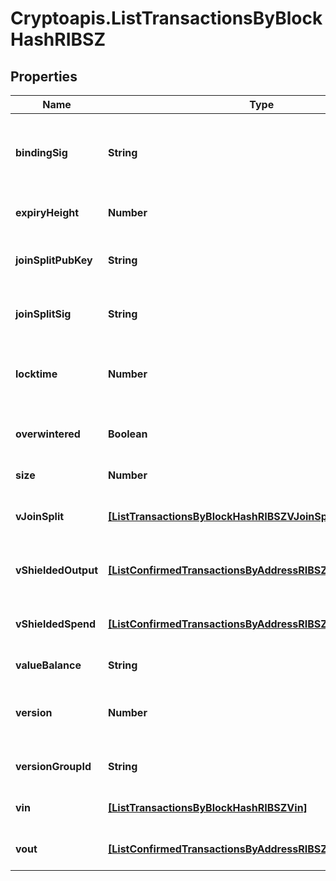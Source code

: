 # Cryptoapis.ListTransactionsByBlockHashRIBSZ

## Properties

Name | Type | Description | Notes
------------ | ------------- | ------------- | -------------
**bindingSig** | **String** | It is used to enforce balance of Spend and Output transfers, in order to prevent their replay across transactions. | 
**expiryHeight** | **Number** | Represents a block height after which the transaction will expire. | 
**joinSplitPubKey** | **String** | Represents an encoding of a JoinSplitSig public validating key. | 
**joinSplitSig** | **String** | Is used to sign transactions that contain at least one JoinSplit description. | 
**locktime** | **Number** | Represents the time at which a particular transaction can be added to the blockchain. | 
**overwintered** | **Boolean** | \&quot;Overwinter\&quot; is the network upgrade for the Zcash blockchain. | 
**size** | **Number** | Represents the total size of this transaction. | 
**vJoinSplit** | [**[ListTransactionsByBlockHashRIBSZVJoinSplit]**](ListTransactionsByBlockHashRIBSZVJoinSplit.md) | Represents a sequence of JoinSplit descriptions using BCTV14 proofs. | 
**vShieldedOutput** | [**[ListConfirmedTransactionsByAddressRIBSZVShieldedOutput]**](ListConfirmedTransactionsByAddressRIBSZVShieldedOutput.md) | Object Array representation of transaction output descriptions | 
**vShieldedSpend** | [**[ListConfirmedTransactionsByAddressRIBSZVShieldedSpend]**](ListConfirmedTransactionsByAddressRIBSZVShieldedSpend.md) | Object Array representation of transaction spend descriptions | 
**valueBalance** | **String** | Defines the transaction value balance. | 
**version** | **Number** | Numeric representation of the transaction Represents the transaction version number. | 
**versionGroupId** | **String** | Represents the transaction version group ID. | 
**vin** | [**[ListTransactionsByBlockHashRIBSZVin]**](ListTransactionsByBlockHashRIBSZVin.md) | Object Array representation of transaction inputs | 
**vout** | [**[ListConfirmedTransactionsByAddressRIBSZVout]**](ListConfirmedTransactionsByAddressRIBSZVout.md) | Object Array representation of transaction outputs | 


